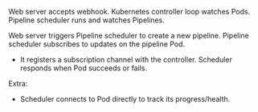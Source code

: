 Web server accepts webhook.
Kubernetes controller loop watches Pods.
Pipeline scheduler runs and watches Pipelines.

Web server triggers Pipeline scheduler to create a new pipeline.
Pipeline scheduler subscribes to updates on the pipeline Pod.
* It registers a subscription channel with the controller.
Scheduler responds when Pod succeeds or fails.

Extra:
* Scheduler connects to Pod directly to track its progress/health.


